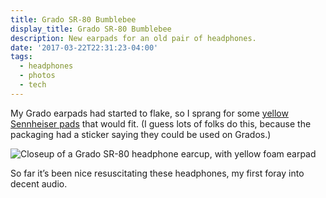 ```yaml
---
title: Grado SR-80 Bumblebee
display_title: Grado SR-80 Bumblebee
description: New earpads for an old pair of headphones.
date: '2017-03-22T22:31:23-04:00'
tags:
  - headphones
  - photos
  - tech
---
```

My Grado earpads had started to flake, so I sprang for some [yellow Sennheiser pads](https://www.amazon.com/gp/product/B002B4OEZ0/ref=oh_aui_detailpage_o03_s00?ie=UTF8&psc=1) that would fit. (I guess lots of folks do this, because the packaging had a sticker saying they could be used on Grados.)

![Closeup of a Grado SR-80 headphone earcup, with yellow foam earpad](grado-sr-80-bumblebee.jpg "Stings like a bee")

So far it’s been nice resuscitating these headphones, my first foray into decent audio.
